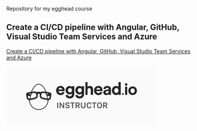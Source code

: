 Repository for my egghead course

## Create a CI/CD pipeline with Angular, GitHub, Visual Studio Team Services and Azure

[Create a CI/CD pipeline with Angular, GitHub, Visual Studio Team Services and Azure](https://egghead.io/lessons/angular-create-a-ci-cd-pipeline-with-angular-github-visual-studio-team-services-and-azure)

![instructor-medium-5@2x.png](.github/instructor-medium-5@2x.png)
